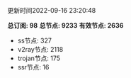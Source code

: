 更新时间2022-09-16 23:20:48

**总订阅: 98**
**总节点: 9233**
**有效节点: 2636**
- ss节点: 327
- v2ray节点: 2118
- trojan节点: 175
- ssr节点: 16
